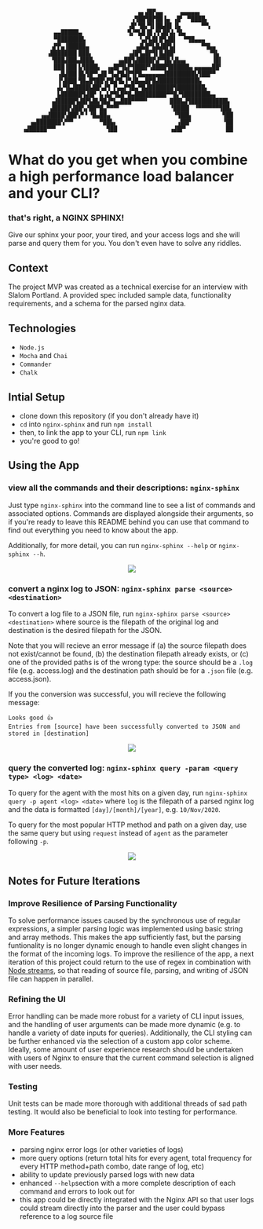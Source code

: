 



                                                                      
                                         ▄▖▟█▛▄▄     ▄▄▄▄▄▖           
                                       ▗▜██▜█▛██▐▄ ▗█▘ ▀████▖         
                                      ▗█▘▜█▞▜▌██▟█▌▐▙      ▀▀▖        
                 ▄▄█████▄             ▜▞▀▙█▐█▗▜▚█▛▟▖▜▙▖               
                 ▀███████▙               ▝▄▛▙█▌█▜▟█▌  ▀▜█▄▄▄          
                ▗▛▛▄▐█████▄             ▗▟▙█▀▙█▟█▛▙▌       ▀▜▙▄       
               ▗███████▌███▖          ▗▟█▜▄█▛▜▌█▟██▘         ▝▜▙      
                ▝███▟██▙▟███▖      ▗▄██▜▟████▛▟▀▜█▞▟▙▄▖       ▐█▌     
                 ███▐██▌▙▜███▙  ▗▄█▛▜▙▛▜███▛▚████▜█████▙▖▄▄▄▄▄██▘     
                  ▗█▟██▌█▙▜█▀▚▟█▝▜▄▛█▟▛▜▛█▄▄▄▄▄▄▟████████▙▜██▛▀       
                  ▐▚███▌▜█▄█▜██▚▛█▟▜▙▐▀▟█▄▄█▛█▟███████████▙           
                  ▟▞▜▙▟████▙██▚▟▜ ▛▄▄▛▜█▄▀█▟███████▜████████▖         
                  ▙██████▜▟█▛ ▙▗▙▛▜▙█▀█▄█████████▀▀█▞▜███████▙▄       
                ▗▟█████▜▟█▛▙█▙▜█▟▀▙▄███▀▀▀▀▘      ███▙▟▜██████████▙   
                ▟████▛▟██▚▞██▀█▄▀▀▀▘              ▝████▌ ▝▀▀▀▀▀▀▜██▖  
             ▗▄▟████▚██▛▞▘▘▝█▄██▄                  ▝▜██▙         ▜██  
          ▗▄███████▚▀▀▘       ▀██▙▖                 ▗██▛         ▝██  
        ▗▟█████▀▀▘              ▜██               ▗▟█▛▘           ██  
 # What do you get when you combine a high performance load balancer and your CLI?
 ### that's right, a NGINX SPHINX!
 Give our sphinx your poor, your tired, and your access logs and she will parse and query them for you. You don't even have to solve any riddles.
 
 ## Context
 The project MVP was created as a technical exercise for an interview with Slalom Portland.
 A provided spec included sample data, functionality requirements, and a schema for the parsed nginx data.
 
 ## Technologies
 - `Node.js`
 - `Mocha` and `Chai`
 - `Commander`
 - `Chalk`
 
 ## Intial Setup
 - clone down this repository (if you don't already have it)
 - `cd` into `nginx-sphinx` and run `npm install`
 - then, to link the app to your CLI, run `npm link`
 - you're good to go!

## Using the App

### view all the commands and their descriptions: `nginx-sphinx`
Just type `nginx-sphinx` into the command line to see a list of commands and associated options. Commands are displayed alongside their arguments, so if you're ready to leave this README behind you can use that command to find out everything you need to know about the app.

Additionally, for more detail, you can run `nginx-sphinx --help` or `nginx-sphinx --h`.

<p align = "center">
<img src="https://media.giphy.com/media/z1Xqaxq8mupqmc2cOH/giphy.gif">
</p>

### convert a nginx log to JSON: `nginx-sphinx parse <source> <destination>`
To convert a log file to a JSON file, run `nginx-sphinx parse <source> <destination>` where source is the filepath of the original log and destination is the desired filepath for the JSON.

Note that you will recieve an error message if (a) the source filepath does not exist/cannot be found, (b) the destination filepath already exists, or (c) one of the provided paths is of the wrong type: the source should be a `.log` file (e.g. access.log) and the destination path should be for a `.json` file (e.g. access.json).

If you the conversion was successful, you will recieve the following message:
```
Looks good 👍
Entries from [source] have been successfully converted to JSON and stored in [destination]
```

<p align = "center">
<img src="https://media.giphy.com/media/9MIyNk3fyzWDuFVW78/giphy.gif">
</p>

### query the converted log: `nginx-sphinx query -param <query type> <log> <date>`
To query for the agent with the most hits on a given day, run `nginx-sphinx query -p agent <log> <date>` where `log` is the filepath of a parsed nginx log and the data is formatted `[day]/[month]/[year]`, e.g. `10/Nov/2020`.

To query for the most popular HTTP method and path on a given day, use the same query but using `request` instead of `agent` as the parameter following `-p`.

<p align = "center">
<img src="https://media.giphy.com/media/hMuaUYUiCMLYBQublR/giphy.gif">
</p>


## Notes for Future Iterations

### Improve Resilience of Parsing Functionality 
To solve performance issues caused by the synchronous use of regular expressions, a simpler parsing logic was implemented using basic string and array methods. This makes the app sufficiently fast, but the parsing funtionality is no longer dynamic enough to handle even slight changes in the format of the incoming logs. To improve the resilience of the app, a next iteration of this project could return to the use of regex in combination with [Node streams](https://nodejs.org/api/stream.html), so that reading of source file, parsing, and writing of JSON file can happen in parallel.

### Refining the UI
Error handling can be made more robust for a variety of CLI input issues, and the handling of user arguments can be made more dynamic (e.g. to handle a variety of date inputs for queries). Additionally, the CLI styling can be further enhanced via the selection of a custom app color scheme. Ideally, some amount of user experience research should be undertaken with users of Nginx to ensure that the current command selection is aligned with user needs.

### Testing
Unit tests can be made more thorough with additional threads of sad path testing. It would also be beneficial to look into testing for performance.

### More Features
- parsing nginx error logs (or other varieties of logs)
- more query options (return total hits for every agent, total frequency for every HTTP method+path combo, date range of log, etc)
- ability to update previously parsed logs with new data
- enhanced `--help`section with a more complete description of each command and errors to look out for
- this app could be directly integrated with the Nginx API so that user logs could stream directly into the parser and the user could bypass reference to a log source file

